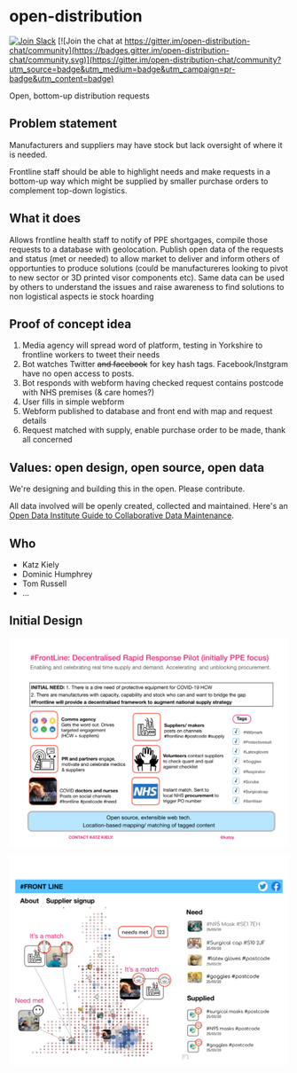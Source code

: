 # open-distribution

[![Join Slack](https://img.shields.io/badge/Slack-Join%20Slack-blue)](https://join.slack.com/t/frontline-open-dist/shared_invite/zt-cykworuq-FmZymOxfsFEKeltFpFIfjA)
[![Join the chat at https://gitter.im/open-distribution-chat/community](https://badges.gitter.im/open-distribution-chat/community.svg)](https://gitter.im/open-distribution-chat/community?utm_source=badge&utm_medium=badge&utm_campaign=pr-badge&utm_content=badge)

Open, bottom-up distribution requests

## Problem statement

Manufacturers and suppliers may have stock but lack oversight of where it is needed.

Frontline staff should be able to highlight needs and make requests in a bottom-up way which
might be supplied by smaller purchase orders to complement top-down logistics.

## What it does

Allows frontline health staff to notify of PPE shortgages, compile those requests to a
database with geolocation. Publish open data of the requests and status (met or needed) to
allow market to deliver and inform others of opportunties to produce solutions (could be
manufactureres looking to pivot to new sector or 3D printed visor components etc). Same data
can be used by others to understand the issues and raise awareness to find solutions to non
logistical aspects ie stock hoarding

## Proof of concept idea

1. Media agency will spread word of platform, testing in Yorkshire to frontline workers to
   tweet their needs
2. Bot watches Twitter ~~and facebook~~ for key hash tags. Facebook/Instgram have no open
   access to posts.
3. Bot responds with webform having checked request contains postcode with NHS premises
   (& care homes?)
4. User fills in simple webform
5. Webform published to database and front end with map and request details
6. Request matched with supply, enable purchase order to be made, thank all concerned

## Values: open design, open source, open data

We're designing and building this in the open. Please contribute.

All data involved will be openly created, collected and maintained. Here's an [Open Data
Institute Guide to Collaborative Data
Maintenance](https://collaborative-data.theodi.org/what-is-collaborative-maintenance/).

## Who

- Katz Kiely
- Dominic Humphrey
- Tom Russell
- &hellip;

## Initial Design

![Concept note](images/frontline-initial-design-1.png)

![Request/match map](./images/frontline-initial-design-2.png)
